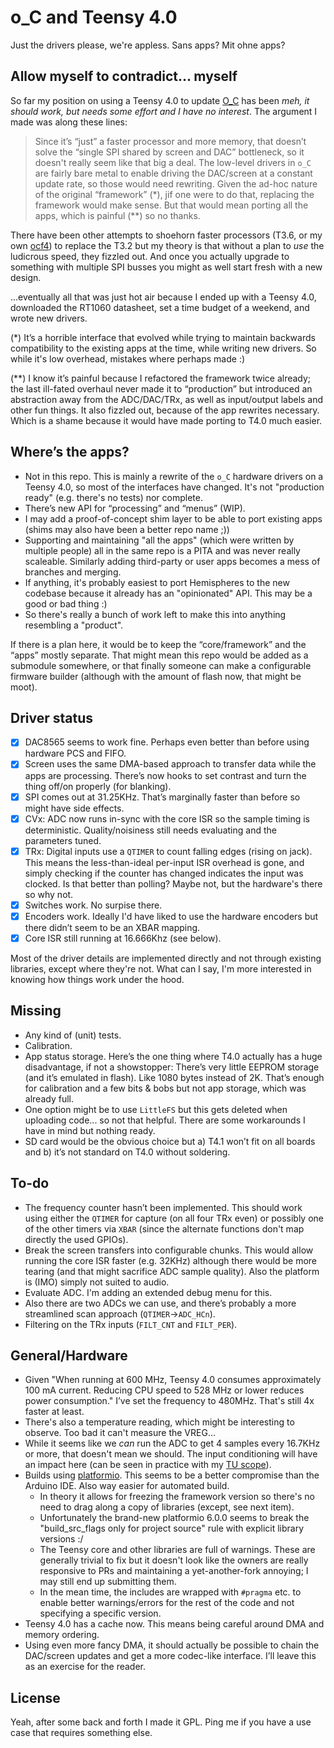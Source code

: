 # o\_C and Teensy 4.0

Just the drivers please, we're appless. Sans apps? Mit ohne apps?

## Allow myself to contradict... myself
So far my position on using a Teensy 4.0 to update [O_C](https://github.com/patrickdowling/O_C) has been _meh, it should work, but needs some effort and I have no interest_.
The argument I made was along these lines:

> Since it’s “just” a faster processor and more memory, that doesn’t solve the “single SPI shared by screen and DAC” bottleneck, so it doesn't really seem like that big a deal. The low-level drivers in `o_C` are fairly bare metal to enable driving the DAC/screen at a constant update rate, so those would need rewriting. Given the ad-hoc nature of the original “framework” (\*), jif one were to do that, replacing the framework would make sense. But that would mean porting all the apps, which is painful (\*\*) so no thanks.

There have been other attempts to shoehorn faster processors (T3.6, or my own [ocf4](https://github.com/patrickdowling/oCf4)) to replace the T3.2 but my theory is that without a plan to _use_ the ludicrous speed, they fizzled out. And once you actually upgrade to something with multiple SPI busses you might as well start fresh with a new design.

...eventually all that was just hot air because I ended up with a Teensy 4.0, downloaded the RT1060 datasheet, set a time budget of a weekend, and wrote new drivers.

(\*) It’s a horrible interface that evolved while trying to maintain backwards compatibility to the existing apps at the time, while writing new drivers. So while it's low overhead, mistakes where perhaps made :)

(\*\*) I know it’s painful because I refactored the framework twice already; the last ill-fated overhaul never made it to “production” but introduced an abstraction away from the ADC/DAC/TRx, as well as input/output labels and other fun things. It also fizzled out, because of the app rewrites necessary. Which is a shame because it would have made porting to T4.0 much easier.

## Where’s the apps?
- Not in this repo. This is mainly a rewrite of the `o_C` hardware drivers on a Teensy 4.0, so most of the interfaces have changed. It's not "production ready" (e.g. there's no tests) nor complete. 
- There’s new API for “processing” and “menus” (WIP).
- I may add a proof-of-concept shim layer to be able to port existing apps (shims may also have been a better repo name ;))
- Supporting and maintaining "all the apps" (which were written by multiple people) all in the same repo is a PITA and was never really scaleable. Similarly adding third-party or user apps becomes a mess of branches and merging.
- If anything, it's probably easiest to port Hemispheres to the new codebase because it already has an "opinionated" API. This may be a good or bad thing :)
- So there's really a bunch of work left to make this into anything resembling a "product".

If there is a plan here, it would be to keep the “core/framework” and the “apps” mostly separate. That might mean this repo would be added as a submodule somewhere, or that finally someone can make a configurable firmware builder (although with the amount of flash now, that might be moot). 

## Driver status
- [x] DAC8565 seems to work fine. Perhaps even better than before using hardware PCS and FIFO.
- [x] Screen uses the same DMA-based approach to transfer data while the apps are processing. There’s now hooks to set contrast and turn the thing off/on properly (for blanking).
- [x] SPI comes out at 31.25KHz. That’s marginally faster than before so might have side effects.
- [x] CVx: ADC now runs in-sync with the core ISR so the sample timing is deterministic. Quality/noisiness still needs evaluating and the parameters tuned.
- [x] TRx: Digital inputs use a `QTIMER` to count falling edges (rising on jack). This means the less-than-ideal per-input ISR overhead is gone, and simply checking if the counter has changed indicates the input was clocked. Is that better than polling? Maybe not, but the hardware's there so why not.
- [x] Switches work. No surpise there.
- [x] Encoders work. Ideally I'd have liked to use the hardware encoders but there didn’t seem to be an XBAR mapping.
- [x] Core ISR still running at 16.666Khz (see below).

Most of the driver details are implemented directly and not through existing libraries, except where they're not. What can I say, I'm more interested in knowing how things work under the hood.

## Missing
- Any kind of (unit) tests.
- Calibration.
- App status storage. Here’s the one thing where T4.0 actually has a huge disadvantage, if not a showstopper: There’s very little EEPROM storage (and it’s emulated in flash). Like 1080 bytes instead of 2K. That’s enough for calibration and a few bits & bobs but not app storage, which was already full.
- One option might be to use `LittleFS` but this gets deleted when uploading code... so not that helpful. There are some workarounds I have in mind but nothing ready.
- SD card would be the obvious choice but a) T4.1 won’t fit on all boards and b) it’s not standard on T4.0 without soldering.

## To-do
- The frequency counter hasn’t been implemented. This should work using either the `QTIMER` for capture (on all four TRx even) or possibly one of the other timers via `XBAR` (since the alternate functions don't map directly the used GPIOs).
- Break the screen transfers into configurable chunks. This would allow running the core ISR faster (e.g. 32KHz) although there would be more tearing (and that might sacrifice ADC sample quality). Also the platform is (IMO) simply not suited to audio.
- Evaluate ADC. I'm adding an extended debug menu for this.
- Also there are two ADCs we can use, and there’s probably a more streamlined scan approach (`QTIMER`->`ADC_HCn`).
- Filtering on the TRx inputs (`FILT_CNT` and `FILT_PER`).

## General/Hardware
- Given "When running at 600 MHz, Teensy 4.0 consumes approximately 100 mA current. Reducing CPU speed to 528 MHz or lower reduces power consumption." I’ve set the frequency to 480MHz. That's still 4x faster at least.
- There's also a temperature reading, which might be interesting to observe. Too bad it can't measure the VREG...
- While it seems like we *can* run the ADC to get 4 samples every 16.7KHz or more, that doesn't mean we should. The input conditioning will have an impact here (can be seen in practice with my [TU scope](https://github.com/patrickdowling/temps_utile-/wiki/APP:-silloscope)).
- Builds using [platformio](https://platformio.org/). This seems to be a better compromise than the Arduino IDE. Also way easier for automated build.
  * In theory it allows for freezing the framework version so there's no need to drag along a copy of libraries (except, see next item).
  * Unfortunately the brand-new platformio 6.0.0 seems to break the "build_src_flags only for project source" rule with explicit library versions :/
  * The Teensy core and other libraries are full of warnings. These are generally trivial to fix but it doesn't look like the owners are really responsive to PRs and maintaining a yet-another-fork annoying; I may still end up submitting them.
  * In the mean time, the includes are wrapped with `#pragma` etc. to enable better warnings/errors for the rest of the code and not specifying a specific version.
- Teensy 4.0 has a cache now. This means being careful around DMA and memory ordering.
- Using even more fancy DMA, it should actually be possible to chain the DAC/screen updates and get a more codec-like interface. I’ll leave this as an exercise for the reader.

## License
Yeah, after some back and forth I made it GPL. Ping me if you have a use case that requires something else.
